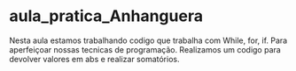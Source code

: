 # aula_pratica_Anhanguera
Nesta aula estamos trabalhando codigo que trabalha com While, for, if.
Para aperfeiçoar nossas tecnicas de programação.
Realizamos um codigo para devolver valores em abs e realizar somatórios.
